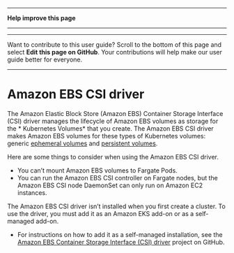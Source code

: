 --------

 **Help improve this page** 

--------

--------

Want to contribute to this user guide? Scroll to the bottom of this page and select **Edit this page on GitHub**\. Your contributions will help make our user guide better for everyone\.

--------

# Amazon EBS CSI driver<a name="ebs-csi"></a>

The Amazon Elastic Block Store \(Amazon EBS\) Container Storage Interface \(CSI\) driver manages the lifecycle of Amazon EBS volumes as storage for the * Kubernetes Volumes* that you create\. The Amazon EBS CSI driver makes Amazon EBS volumes for these types of Kubernetes volumes: generic [ephemeral volumes](https://kubernetes.io/docs/concepts/storage/ephemeral-volumes/) and [persistent volumes](https://kubernetes.io/docs/concepts/storage/persistent-volumes/)\.

Here are some things to consider when using the Amazon EBS CSI driver\.
+ You can’t mount Amazon EBS volumes to Fargate Pods\.
+ You can run the Amazon EBS CSI controller on Fargate nodes, but the Amazon EBS CSI node DaemonSet can only run on Amazon EC2 instances\.

The Amazon EBS CSI driver isn’t installed when you first create a cluster\. To use the driver, you must add it as an Amazon EKS add\-on or as a self\-managed add\-on\.
+ For instructions on how to add it as a self\-managed installation, see the [Amazon EBS Container Storage Interface \(CSI\) driver](https://github.com/kubernetes-sigs/aws-ebs-csi-driver) project on GitHub\.